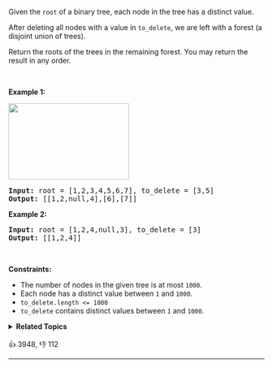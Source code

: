 <p>Given the <code>root</code> of a binary tree, each node in the tree has a distinct value.</p>

<p>After deleting all nodes with a value in <code>to_delete</code>, we are left with a forest (a disjoint union of trees).</p>

<p>Return the roots of the trees in the remaining forest. You may return the result in any order.</p>

<p>&nbsp;</p> 
<p><strong class="example">Example 1:</strong></p> 
<img alt="" src="https://assets.leetcode.com/uploads/2019/07/01/screen-shot-2019-07-01-at-53836-pm.png" style="width: 237px; height: 150px;" /> 
<pre>
<strong>Input:</strong> root = [1,2,3,4,5,6,7], to_delete = [3,5]
<strong>Output:</strong> [[1,2,null,4],[6],[7]]
</pre>

<p><strong class="example">Example 2:</strong></p>

<pre>
<strong>Input:</strong> root = [1,2,4,null,3], to_delete = [3]
<strong>Output:</strong> [[1,2,4]]
</pre>

<p>&nbsp;</p> 
<p><strong>Constraints:</strong></p>

<ul> 
 <li>The number of nodes in the given tree is at most <code>1000</code>.</li> 
 <li>Each node has a distinct value between <code>1</code> and <code>1000</code>.</li> 
 <li><code>to_delete.length &lt;= 1000</code></li> 
 <li><code>to_delete</code> contains distinct values between <code>1</code> and <code>1000</code>.</li> 
</ul>

<details><summary><strong>Related Topics</strong></summary>Array | Hash Table | Tree | Depth-First Search | Binary Tree</details><br>

<div>👍 3948, 👎 112<span style='float: right;'></span></div>

<div id="labuladong"><hr>

</div>

